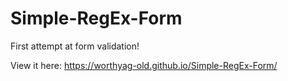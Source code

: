 # Simple-RegEx-Form

First attempt at form validation!

View it here: https://worthyag-old.github.io/Simple-RegEx-Form/
